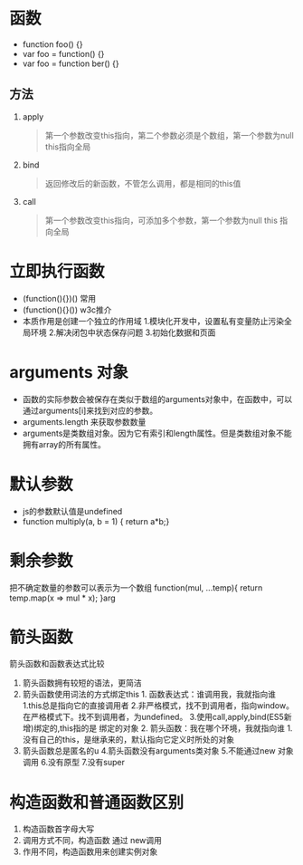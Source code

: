 # 函数
 - function foo() {}
 - var foo = function() {}
 - var foo = function ber() {}

 ## 方法
 1. apply 
	> 第一个参数改变this指向，第二个参数必须是个数组，第一个参数为null this指向全局
 2. bind
	> 返回修改后的新函数，不管怎么调用，都是相同的this值
3. call
	> 第一个参数改变this指向，可添加多个参数，第一个参数为null this 指向全局

# 立即执行函数
 - (function(){})()    常用
 - (function(){}())    w3c推介
 - 本质作用是创建一个独立的作用域
    1.模块化开发中，设置私有变量防止污染全局环境
    2.解决闭包中状态保存问题
    3.初始化数据和页面

# arguments 对象
 - 函数的实际参数会被保存在类似于数组的arguments对象中，在函数中，可以通过arguments[i]来找到对应的参数。
 - arguments.length 来获取参数数量
 - arguments是类数组对象。因为它有索引和length属性。但是类数组对象不能拥有array的所有属性。

# 默认参数
 - js的参数默认值是undefined
 - function multiply(a, b = 1) { return a*b;}

# 剩余参数
  把不确定数量的参数可以表示为一个数组
  function(mul, ...temp){ return temp.map(x => mul * x); }arg

# 箭头函数
 箭头函数和函数表达式比较
  1. 箭头函数拥有较短的语法，更简洁
  2. 箭头函数使用词法的方式绑定this
	1. 函数表达式：谁调用我，我就指向谁
		1.this总是指向它的直接调用者
		2.非严格模式，找不到调用者，指向window。在严格模式下。找不到调用者，为undefined。
		3.使用call,apply,bind(ES5新增)绑定的,this指的是 绑定的对象
	2. 箭头函数：我在哪个环境，我就指向谁
		1.没有自己的this，是继承来的，默认指向它定义时所处的对象
 3. 箭头函数总是匿名的u
 4.箭头函数没有arguments类对象
 5.不能通过new 对象调用
 6.没有原型
 7.没有super
 
 # 构造函数和普通函数区别
 1. 构造函数首字母大写
 2. 调用方式不同，构造函数 通过 new调用
 3. 作用不同，构造函数用来创建实例对象






